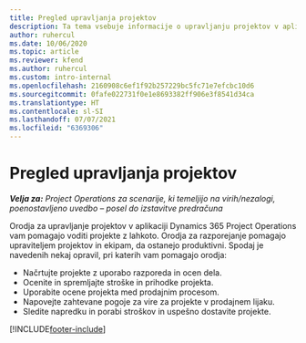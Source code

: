 ```yaml
---
title: Pregled upravljanja projektov
description: Ta tema vsebuje informacije o upravljanju projektov v aplikaciji Dynamics 365 Project Operations.
author: ruhercul
ms.date: 10/06/2020
ms.topic: article
ms.reviewer: kfend
ms.author: ruhercul
ms.custom: intro-internal
ms.openlocfilehash: 2160908c6ef1f92b257229bc5fc71e7efcbc10d6
ms.sourcegitcommit: 0fafe022731f0e1e8693382ff906e3f8541d34ca
ms.translationtype: HT
ms.contentlocale: sl-SI
ms.lasthandoff: 07/07/2021
ms.locfileid: "6369306"
---
```

# <a name="project-management-overview"></a>Pregled upravljanja projektov

_**Velja za:** Project Operations za scenarije, ki temeljijo na virih/nezalogi, poenostavljeno uvedbo – posel do izstavitve predračuna_

Orodja za upravljanje projektov v aplikaciji Dynamics 365 Project Operations vam pomagajo voditi projekte z lahkoto. Orodja za razporejanje pomagajo upraviteljem projektov in ekipam, da ostanejo produktivni. Spodaj je navedenih nekaj opravil, pri katerih vam pomagajo orodja:

- Načrtujte projekte z uporabo razporeda in ocen dela.
- Ocenite in spremljajte stroške in prihodke projekta.
- Uporabite ocene projekta med prodajnim procesom.
- Napovejte zahtevane pogoje za vire za projekte v prodajnem lijaku.
- Sledite napredku in porabi stroškov in uspešno dostavite projekte.


[!INCLUDE[footer-include](../includes/footer-banner.md)]